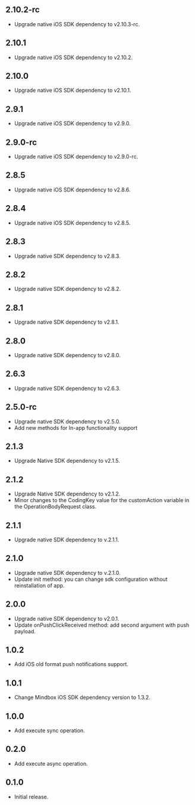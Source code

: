 ## 2.10.2-rc

* Upgrade native iOS SDK dependency to v2.10.3-rc.

## 2.10.1

* Upgrade native iOS SDK dependency to v2.10.2.

## 2.10.0

* Upgrade native iOS SDK dependency to v2.10.1.

## 2.9.1

* Upgrade native iOS SDK dependency to v2.9.0.

## 2.9.0-rc

* Upgrade native iOS SDK dependency to v2.9.0-rc.

## 2.8.5

* Upgrade native iOS SDK dependency to v2.8.6.

## 2.8.4

* Upgrade native iOS SDK dependency to v2.8.5.

## 2.8.3

* Upgrade native SDK dependency to v2.8.3.

## 2.8.2

* Upgrade native SDK dependency to v2.8.2.

## 2.8.1

* Upgrade native SDK dependency to v2.8.1.

## 2.8.0

* Upgrade native SDK dependency to v2.8.0.

## 2.6.3

* Upgrade native SDK dependency to v2.6.3.

## 2.5.0-rc

* Upgrade native SDK dependency to v2.5.0.
* Add new methods for In-app functionality support

## 2.1.3
* Upgrade Native SDK dependency to v2.1.5.

## 2.1.2

* Upgrade Native SDK dependency to v2.1.2.
* Minor changes to the CodingKey value for the customAction variable in the OperationBodyRequest class.

## 2.1.1

* Upgrade native SDK dependency to v.2.1.1.

## 2.1.0

* Upgrade native SDK dependency to v.2.1.0.
* Update init method: you can change sdk configuration without reinstallation of app.

## 2.0.0

* Upgrade native SDK dependency to v2.0.1.
* Update onPushClickReceived method: add second argument with push payload.

## 1.0.2

* Add iOS old format push notifications support.

## 1.0.1

* Change Mindbox iOS SDK dependency version to 1.3.2.

## 1.0.0

* Add execute sync operation.

## 0.2.0

* Add execute async operation.

## 0.1.0

* Initial release.
